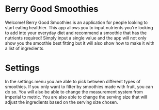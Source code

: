 # Berry Good Smoothies

Welcome! Berry Good Smoothies is an application for people looking to start eating healthier. This app allows you to input nutrients you're looking to add into your everyday diet and recommend a smoothie that has the nutrients required! Simply input a single value and the app will not only show you the smoothie best fitting but it will also show how to make it with a list of ingredients. 


# Settings

In the settings menu you are able to pick between different types of smoothies. If you only want to filter by smoothies made with fruit, you can do so. You will also be able to change the measurement system from imperial to metric. You are also able to change the serving size that will adjust the ingredients based on the serving size chosen.


